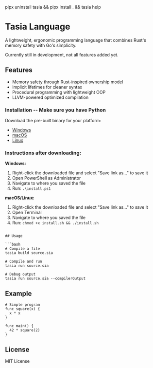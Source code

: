pipx uninstall tasia && pipx install . && tasia help



# Tasia Language

A lightweight, ergonomic programming language that combines Rust's memory safety with Go's simplicity. 

Currently still in development, not all features added yet. 

## Features 

- Memory safety through Rust-inspired ownership model
- Implicit lifetimes for cleaner syntax
- Procedural programming with lightweight OOP
- LLVM-powered optimized compilation

### Installation -- Make sure you have Python

Download the pre-built binary for your platform:

- [Windows](https://raw.githubusercontent.com/dylancook244/tasia/install/install.ps1)
- [macOS](https://raw.githubusercontent.com/dylancook244/tasia/install/install.sh)
- [Linux](https://raw.githubusercontent.com/dylancook244/tasia/install/install.sh)

### Instructions after downloading:

**Windows:**
1. Right-click the downloaded file and select "Save link as..." to save it
2. Open PowerShell as Administrator
3. Navigate to where you saved the file
4. Run: `.\install.ps1`

**macOS/Linux:**
1. Right-click the downloaded file and select "Save link as..." to save it
2. Open Terminal
3. Navigate to where you saved the file
4. Run: `chmod +x install.sh && ./install.sh`
```

## Usage

```bash
# Compile a file
tasia build source.sia

# Compile and run
tasia run source.sia

# Debug output
tasia run source.sia --compilerOutput
```

## Example

```sia
# Simple program
func square(x) {
  x * x
}

func main() {
  42 * square(2)
}
```

## License

MIT License